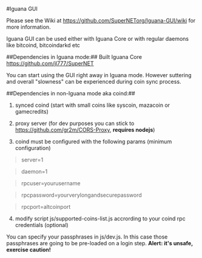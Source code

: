 #Iguana GUI

Please see the Wiki at https://github.com/SuperNETorg/Iguana-GUI/wiki for more information.

Iguana GUI can be used either with Iguana Core or with regular daemons like bitcoind, bitcoindarkd etc

##Dependencies in Iguana mode:##
Built Iguana Core https://github.com/jl777/SuperNET

You can start using the GUI right away in Iguana mode. However suttering and overall "slowness" can be experienced during coin sync process.

##Dependencies in non-Iguana mode aka coind:##
1) synced coind (start with small coins like syscoin, mazacoin or gamecredits)

2) proxy server (for dev purposes you can stick to https://github.com/gr2m/CORS-Proxy, **requires nodejs**)

3) coind must be configured with the following params (minimum configuration)

>server=1

>daemon=1

>rpcuser=yourusername

>rpcpassword=yourverylongandsecurepassword

>rpcport=altcoinport

4) modify script js/supported-coins-list.js accrording to your coind rpc credentials (optional)

You can specify your passphrases in js/dev.js. In this case those passphrases are going to be pre-loaded on a login step.
**Alert: it's unsafe, exercise caution!**